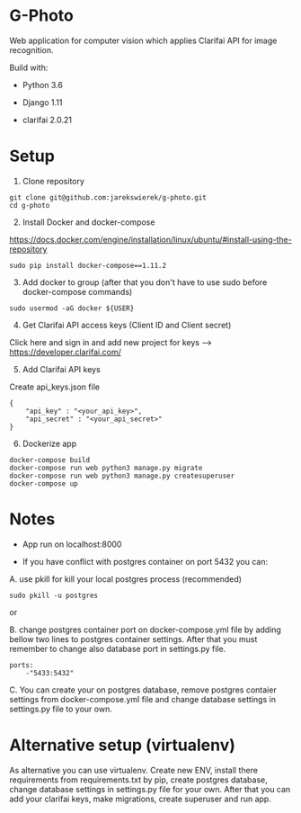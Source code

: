 # G-Photo

Web application for computer vision which applies Clarifai API for image recognition.

Build with:

- Python 3.6

- Django 1.11

- clarifai 2.0.21


# Setup

1. Clone repository

```
git clone git@github.com:jarekswierek/g-photo.git
cd g-photo
```

2. Install Docker and docker-compose

https://docs.docker.com/engine/installation/linux/ubuntu/#install-using-the-repository

```
sudo pip install docker-compose==1.11.2
```

3. Add docker to group (after that you don't have to use sudo before docker-compose commands)

```
sudo usermod -aG docker ${USER}
```

4. Get Clarifai API access keys (Client ID and Client secret)

Click here and sign in and add new project for keys --> https://developer.clarifai.com/

5. Add Clarifai API keys

Create api_keys.json file

```
{
    "api_key" : "<your_api_key>",
    "api_secret" : "<your_api_secret>"
}
```

6. Dockerize app

```
docker-compose build
docker-compose run web python3 manage.py migrate
docker-compose run web python3 manage.py createsuperuser
docker-compose up
```

# Notes

- App run on localhost:8000

- If you have conflict with postgres container on port 5432 you can:

A. use pkill for kill your local postgres process (recommended)

```
sudo pkill -u postgres
```

or

B. change postgres container port on docker-compose.yml file by adding bellow 
two lines to postgres container settings. After that you must remember to 
change also database port in settings.py file.

```
ports:
    -"5433:5432"
```

C. You can create your on postgres database, remove postgres contaier settings 
from docker-compose.yml file and change database settings in settings.py file 
to your own.


# Alternative setup (virtualenv)

As alternative you can use virtualenv. Create new ENV, install there 
requirements from requirements.txt by pip, create postgres database, 
change database settings in settings.py file for your own. After that you can 
add your clarifai keys, make migrations, create superuser and run app.
